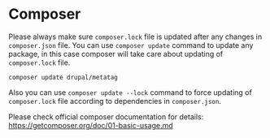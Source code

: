 # Composer
Please always make sure `composer.lock` file is updated after any changes in `composer.json` file.
You can use `composer update` command to update any package, in this case composer will take care about updating of `composer.lock` file.

```
composer update drupal/metatag
```

Also you can use `composer update --lock` command to force updating of `composer.lock` file according to dependencies in `composer.json`.

Please check official composer documentation for details: https://getcomposer.org/doc/01-basic-usage.md